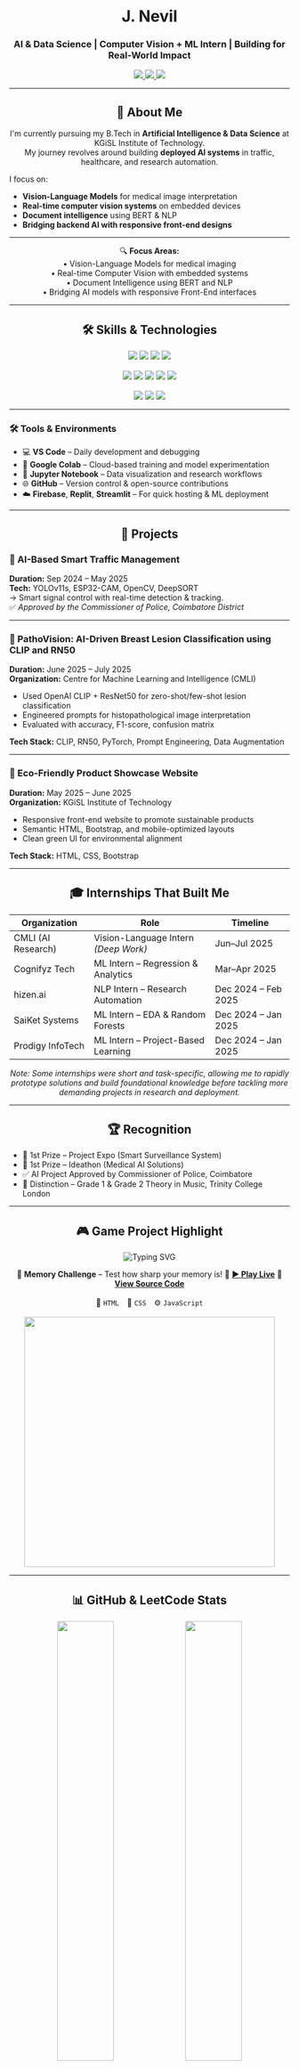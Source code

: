 <h1 align="center">J. Nevil</h1>
<h3 align="center">AI & Data Science | Computer Vision + ML Intern | Building for Real-World Impact</h3>

<p align="center">
  <a href="https://www.linkedin.com/in/nevilj" target="_blank">
    <img src="https://img.shields.io/badge/LinkedIn-nevilj-blue?style=flat&logo=linkedin" />
  </a>
  <a href="mailto:nevilj22@gmail.com" target="_blank">
    <img src="https://img.shields.io/badge/Email-nevilj22@gmail.com-red?style=flat&logo=gmail" />
  </a>
  <a href="https://github.com/nevil2006" target="_blank">
    <img src="https://komarev.com/ghpvc/?username=nevil2006&label=Profile%20views&color=0e75b6&style=flat" />
  </a>
</p>

---

<h2 align="center">🚀 About Me</h2>

<p align="center">
I'm currently pursuing my B.Tech in <strong>Artificial Intelligence & Data Science</strong> at KGiSL Institute of Technology.<br/>
My journey revolves around building <strong>deployed AI systems</strong> in traffic, healthcare, and research automation.
</p>

I focus on:
- **Vision-Language Models** for medical image interpretation  
- **Real-time computer vision systems** on embedded devices  
- **Document intelligence** using BERT & NLP  
- **Bridging backend AI with responsive front-end designs**

---

<p align="center">
🔍 <strong>Focus Areas:</strong><br/>
• Vision-Language Models for medical imaging<br/>
• Real-time Computer Vision with embedded systems<br/>
• Document Intelligence using BERT and NLP<br/>
• Bridging AI models with responsive Front-End interfaces
</p>

---

<h2 align="center">🛠️ Skills & Technologies</h2>

<p align="center">
  <img src="https://img.shields.io/badge/Python-3776AB?style=for-the-badge&logo=python&logoColor=white" />
  <img src="https://img.shields.io/badge/HTML5-E34F26?style=for-the-badge&logo=html5&logoColor=white" />
  <img src="https://img.shields.io/badge/CSS3-1572B6?style=for-the-badge&logo=css3&logoColor=white" />
  <img src="https://img.shields.io/badge/Bootstrap-7952B3?style=for-the-badge&logo=bootstrap&logoColor=white" />
  <br /><br />
  <img src="https://img.shields.io/badge/TensorFlow-FF6F00?style=for-the-badge&logo=tensorflow&logoColor=white" />
  <img src="https://img.shields.io/badge/Scikit--Learn-F7931E?style=for-the-badge&logo=scikit-learn&logoColor=white" />
  <img src="https://img.shields.io/badge/OpenCV-5C3EE8?style=for-the-badge&logo=opencv&logoColor=white" />
  <img src="https://img.shields.io/badge/Pandas-150458?style=for-the-badge&logo=pandas&logoColor=white" />
  <img src="https://img.shields.io/badge/Numpy-013243?style=for-the-badge&logo=numpy&logoColor=white" />
  <br /><br />
  <img src="https://img.shields.io/badge/Docker-2496ED?style=for-the-badge&logo=docker&logoColor=white" />
  <img src="https://img.shields.io/badge/Git-F05032?style=for-the-badge&logo=git&logoColor=white" />
  <img src="https://img.shields.io/badge/GitHub-181717?style=for-the-badge&logo=github&logoColor=white" />
</p>

---

### 🛠 Tools & Environments

- 💻 **VS Code** – Daily development and debugging  
- 🧪 **Google Colab** – Cloud-based training and model experimentation  
- 📒 **Jupyter Notebook** – Data visualization and research workflows  
- 🌐 **GitHub** – Version control & open-source contributions  
- ☁️ **Firebase**, **Replit**, **Streamlit** – For quick hosting & ML deployment  

---

<h2 align="center">📁 Projects</h2>

### 🚦 AI-Based Smart Traffic Management  
**Duration:** Sep 2024 – May 2025  
**Tech:** YOLOv11s, ESP32-CAM, OpenCV, DeepSORT  
→ Smart signal control with real-time detection & tracking.  
✅ *Approved by the Commissioner of Police, Coimbatore District*

---

### 🧠 PathoVision: AI-Driven Breast Lesion Classification using CLIP and RN50  
**Duration:** June 2025 – July 2025  
**Organization:** Centre for Machine Learning and Intelligence (CMLI)  

- Used OpenAI CLIP + ResNet50 for zero-shot/few-shot lesion classification  
- Engineered prompts for histopathological image interpretation  
- Evaluated with accuracy, F1-score, confusion matrix  

**Tech Stack:** CLIP, RN50, PyTorch, Prompt Engineering, Data Augmentation  

---

### 🌱 Eco-Friendly Product Showcase Website  
**Duration:** May 2025 – June 2025  
**Organization:** KGiSL Institute of Technology  

- Responsive front-end website to promote sustainable products  
- Semantic HTML, Bootstrap, and mobile-optimized layouts  
- Clean green UI for environmental alignment  

**Tech Stack:** HTML, CSS, Bootstrap  

---

<h2 align="center">🎓 Internships That Built Me</h2>

| Organization        | Role                                  | Timeline              |
|---------------------|----------------------------------------|-----------------------|
| CMLI (AI Research)  | Vision-Language Intern *(Deep Work)*   | Jun–Jul 2025          |
| Cognifyz Tech       | ML Intern – Regression & Analytics     | Mar–Apr 2025          |
| hizen.ai            | NLP Intern – Research Automation       | Dec 2024 – Feb 2025   |
| SaiKet Systems      | ML Intern – EDA & Random Forests       | Dec 2024 – Jan 2025   |
| Prodigy InfoTech    | ML Intern – Project-Based Learning     | Dec 2024 – Jan 2025   |

<p align="center"><em>Note: Some internships were short and task-specific, allowing me to rapidly prototype solutions and build foundational knowledge before tackling more demanding projects in research and deployment.</em></p>

---

<h2 align="center">🏆 Recognition</h2>

- 🥇 1st Prize – Project Expo (Smart Surveillance System)  
- 🥇 1st Prize – Ideathon (Medical AI Solutions)  
- ✅ AI Project Approved by Commissioner of Police, Coimbatore  
- 🎼 Distinction – Grade 1 & Grade 2 Theory in Music, Trinity College London  

---

<h2 align="center">🎮 Game Project Highlight</h2>

<p align="center">
  <img src="https://readme-typing-svg.herokuapp.com?font=Fira+Code&duration=2500&pause=1000&color=F78C6C&center=true&width=435&lines=🧠+Test+Your+Memory!;🕹️+Interactive+Mini+Game;🚀+Built+with+HTML+%2B+CSS+%2B+JS" alt="Typing SVG" />
</p>

<div align="center">
  🎯 <strong>Memory Challenge</strong> – Test how sharp your memory is!  
  🔗 <a href="https://your-game-url.netlify.app" target="_blank"><strong>▶️ Play Live</strong></a>  
  📂 <a href="https://github.com/Ajay987654/memory-game" target="_blank"><strong>View Source Code</strong></a>  
  <br/><br/>
  🧩 <code>HTML</code> 🎨 <code>CSS</code> ⚙️ <code>JavaScript</code>  
  <br/><br/>
  <img src="https://github.com/Ajay987654/memory-game/blob/main/preview.gif?raw=true" width="450px"/>
</div>

---

<h2 align="center">📊 GitHub & LeetCode Stats</h2>

<p align="center">
  <img src="https://github-readme-stats.vercel.app/api?username=nevil2006&show_icons=true&theme=radical" width="45%" />
  <img src="https://github-readme-streak-stats.herokuapp.com/?user=nevil2006&theme=radical" width="45%" />
  <br/>
  <img src="https://github-readme-stats.vercel.app/api/top-langs/?username=nevil2006&theme=dark&layout=compact" width="40%" />
  <img src="https://leetcard.jacoblin.cool/nevilj?theme=dark&font=Kanit" width="50%" />
</p>

---

<h2 align="center">📬 Connect With Me</h2>

<p align="center">
  <a href="https://www.linkedin.com/in/nevilj" target="_blank">LinkedIn</a> • 
  <a href="mailto:nevilj22@gmail.com">Email</a> • 
  <a href="https://github.com/nevil2006">GitHub</a>
</p>

---

<p align="center"><em>"My mission is simple: Build intelligent systems that don’t just predict but <strong>deliver value at the edge, in the clinic, and in the real world</strong>."</em></p>

